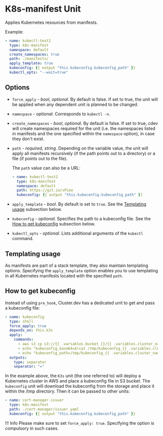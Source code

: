 # K8s-manifest Unit

Applies Kubernetes resources from manifests. 

Example:

```yaml
- name: kubectl-test2
  type: k8s-manifest
  namespace: default
  create_namespaces: true
  path: ./manifests/
  apply_template: true
  kubeconfig: {{ output "this.kubeconfig.kubeconfig_path" }}
  kubectl_opts: "--wait=true"
```

## Options

* `force_apply` - *bool*, *optional*. By default is false. If set to true, the unit will be applied when any dependent unit is planned to be changed.

* `namespace` - *optional*. Corresponds to `kubectl -n`.

* `create_namespaces` - *bool*, *optional*. By default is false. If set to true, cdev will create namespaces required for the unit (i.e. the namespaces listed in manifests and the one specified within the `namespace` option), in case they don't exist.

* `path` - *required*, *string*. Depending on the variable value, the unit will apply all manifests recursively (if the path points out to a directory) or a file (if points out to the file).

    The `path` value can also be a URL:

    ```yaml
    - name: kubectl-test2
      type: k8s-manifest
      namespace: default
      path: https://git.io/vPieo
      kubeconfig: {{ output "this.kubeconfig.kubeconfig_path" }}
    ```

* `apply_template` - *bool*. By default is set to `true`. See the [Templating usage](#templating-usage) subsection below. 

* `kubeconfig` - *optional*. Specifies the path to a kubeconfig file. See the [How to get kubeconfig](#how-to-get-kubeconfig) subsection below.

* `kubectl_opts` - *optional*. Lists additional arguments of the `kubectl` command. 

## Templating usage

As manifests are part of a stack template, they also maintain templating options. Specifying the `apply_template` option enables you to use templating in all Kubernetes manifests located with the specified `path`. 

## How to get kubeconfig

Instead of using `pre_hook`, Cluster.dev has a dedicated unit to get and pass a kubeconfig file: 

```yaml
- name: kubeconfig
  type: shell
  force_apply: true
  depends_on: this.k3s
  apply:
    commands:
      - aws s3 cp s3://{{ .variables.bucket }}/{{ .variables.cluster_name }}/kubeconfig /tmp/kubeconfig_{{ .variables.cluster_name }}
      - echo "kubeconfig_base64=$(cat /tmp/kubeconfig_{{ .variables.cluster_name }} | base64 -w 0)"
      - echo "kubeconfig_path=/tmp/kubeconfig_{{ .variables.cluster_name }}"
  outputs:
    type: separator
    separator: "="
```

In the example above, the `K3s` unit (the one referred to) will deploy a Kubernetes cluster in AWS and place a kubeconfig file in S3 bucket. The `kubeconfig` unit will download the kubeconfig from the storage and place it within the /tmp directory. Then it can be passed to other units:

```yaml
- name: cert-manager-issuer
  type: k8s-manifest
  path: ./cert-manager/issuer.yaml
  kubeconfig: {{ output "this.kubeconfig.kubeconfig_path" }}
```

!!! Info
    Please make sure to set `force_apply: true`. Specifying the option is compulsory in such cases.






